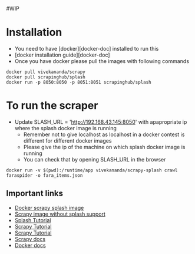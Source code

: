 #WIP

# Installation
  * You need to have [docker][docker-doc] installed to run this
  * [docker installation guide][docker-doc]
  * Once you have docker please pull the images with following commands

```
docker pull vivekananda/scrapy
docker pull scrapinghub/splash
docker run -p 8050:8050 -p 8051:8051 scrapinghub/splash
```

# To run the scraper
  * Update SLASH_URL = 'http://192.168.43.145:8050' with apapropriate ip where the splash docker image is running
    * Remember not to give localhost as localhost in a docker contest is different for different docker images
    * Please give the ip of the machine on which splash docker image is running
    * You can check that by opening SLASH_URL in the browser 

```
docker run -v $(pwd):/runtime/app vivekananda/scrapy-splash crawl faraspider -o fara_items.json
``` 

## Important links

   * [Docker scrapy splash image][docker-scrapy-splash-image]
   * [Scrapy image without splash support][docker-scrapy-image]
   * [Splash Tutorial ][splash-docs]
   * [Scrapy Tutorial][scrapy-tutorial]
   * [Scrapy Tutorial][scrapy-tutorial2]
   * [Scrapy docs][scrapy-docs]
   * [Docker docs][docker-docs]

[docker-scrapy-splash-image]: https://hub.docker.com/r/vivekananda/scrapy-splash/
[docker-scrapy-image]: https://hub.docker.com/r/aciobanu/scrapy/
[splash-docs]:  http://splash.readthedocs.io/en/stable/install.html#os-x-docker
[scrapy-tutorial]: http://jamfie.com/2016/06/06/learning-scrapy-tutorial-javascript-sites/
[scrapy-tutorial2]: https://www.tutorialspoint.com/scrapy/scrapy_first_spider.htm
[scrapy-docs]: https://doc.scrapy.org/en/latest/topics/selectors.html  
  
[docker-docs]: https://docs.docker.com/engine/installation/
